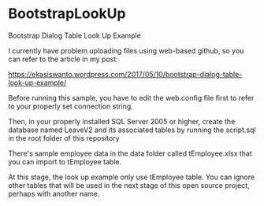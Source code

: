 # BootstrapLookUp
Bootstrap Dialog Table Look Up Example

I currently have problem uploading files using web-based github, so you can refer to the article in my post:

https://ekasiswanto.wordpress.com/2017/05/10/bootstrap-dialog-table-look-up-example/

Before running this sample, you have to edit the web.config file first to refer to your properly set connection string.

Then, in your properly installed SQL Server 2005 or higher, create the database named LeaveV2 and its associated tables by running the script.sql in the root folder of this repository

There's sample employee data in the data folder called tEmployee.xlsx that you can import to tEmployee table.

At this stage, the look up example only use tEmployee table. You can ignore other tables that will be used in the next stage of this open source project, perhaps with another name.
